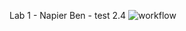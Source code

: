 Lab 1 - Napier Ben - test 2.4
![workflow](https://github.com/<BenNimmo02>/<RepositoryName>/actions/workflows/main.yml/badge.svg)